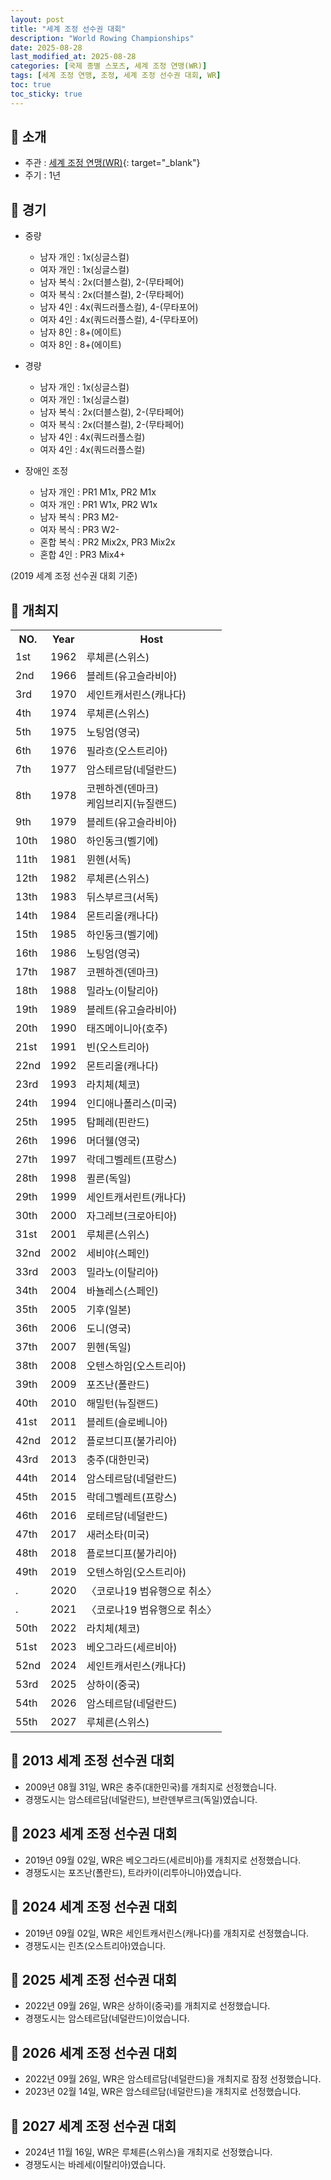 ```yaml
---
layout: post
title: "세계 조정 선수권 대회"
description: "World Rowing Championships"
date: 2025-08-28
last_modified_at: 2025-08-28
categories: [국제 종별 스포츠, 세계 조정 연맹(WR)]
tags: [세계 조정 연맹, 조정, 세계 조정 선수권 대회, WR]
toc: true
toc_sticky: true
---
```

## 📜 소개
* 주관 : [세계 조정 연맹(WR)](https://worldrowing.com/){: target="_blank"}
* 주기 : 1년

## 📜 경기
* 중량
  * 남자 개인 : 1x(싱글스컬)
  * 여자 개인 : 1x(싱글스컬)
  * 남자 복식 : 2x(더블스컬), 2-(무타페어)
  * 여자 복식 : 2x(더블스컬), 2-(무타페어)
  * 남자 4인 : 4x(쿼드러플스컬), 4-(무타포어)
  * 여자 4인 : 4x(쿼드러플스컬), 4-(무타포어)
  * 남자 8인 : 8+(에이트)
  * 여자 8인 : 8+(에이트)

* 경량
  * 남자 개인 : 1x(싱글스컬)
  * 여자 개인 : 1x(싱글스컬)
  * 남자 복식 : 2x(더블스컬), 2-(무타페어)
  * 여자 복식 : 2x(더블스컬), 2-(무타페어)
  * 남자 4인 : 4x(쿼드러플스컬)
  * 여자 4인 : 4x(쿼드러플스컬)

* 장애인 조정
  * 남자 개인 : PR1 M1x, PR2 M1x
  * 여자 개인 : PR1 W1x, PR2 W1x
  * 남자 복식 : PR3 M2-
  * 여자 복식 : PR3 W2-
  * 혼합 복식 : PR2 Mix2x, PR3 Mix2x
  * 혼합 4인 : PR3 Mix4+

(2019 세계 조정 선수권 대회 기준)

## 📜 개최지

<html>

<head>
    <meta charset="UTF-8">
</head>

<body>
    <table>
        <tr class="header-row">
            <th class="col-no">NO.</th>
            <th class="col-year">Year</th>
            <th class="col-host">Host</th>
        </tr>
        <tr>
            <td>1st</td>
            <td>1962</td>
            <td>루체른(스위스)</td>
        </tr>
        <tr>
            <td>2nd</td>
            <td>1966</td>
            <td>블레트(유고슬라비아)</td>
        </tr>
        <tr>
            <td>3rd</td>
            <td>1970</td>
            <td>세인트캐서린스(캐나다)</td>
        </tr>
        <tr>
            <td>4th</td>
            <td>1974</td>
            <td>루체른(스위스)</td>
        </tr>
        <tr>
            <td>5th</td>
            <td>1975</td>
            <td>노팅엄(영국)</td>
        </tr>
        <tr>
            <td>6th</td>
            <td>1976</td>
            <td>필라흐(오스트리아)</td>
        </tr>
        <tr>
            <td>7th</td>
            <td>1977</td>
            <td>암스테르담(네덜란드)</td>
        </tr>
        <tr>
            <td>8th</td>
            <td>1978</td>
            <td>코펜하겐(덴마크)<br>케임브리지(뉴질랜드)</td>
        </tr>
        <tr>
            <td>9th</td>
            <td>1979</td>
            <td>블레트(유고슬라비아)</td>
        </tr>
        <tr>
            <td>10th</td>
            <td>1980</td>
            <td>하인동크(벨기에)</td>
        </tr>
        <tr>
            <td>11th</td>
            <td>1981</td>
            <td>뮌헨(서독)</td>
        </tr>
        <tr>
            <td>12th</td>
            <td>1982</td>
            <td>루체른(스위스)</td>
        </tr>
        <tr>
            <td>13th</td>
            <td>1983</td>
            <td>뒤스부르크(서독)</td>
        </tr>
        <tr>
            <td>14th</td>
            <td>1984</td>
            <td>몬트리올(캐나다)</td>
        </tr>
        <tr>
            <td>15th</td>
            <td>1985</td>
            <td>하인동크(벨기에)</td>
        </tr>
        <tr>
            <td>16th</td>
            <td>1986</td>
            <td>노팅엄(영국)</td>
        </tr>
        <tr>
            <td>17th</td>
            <td>1987</td>
            <td>코펜하겐(덴마크)</td>
        </tr>
        <tr>
            <td>18th</td>
            <td>1988</td>
            <td>밀라노(이탈리아)</td>
        </tr>
        <tr>
            <td>19th</td>
            <td>1989</td>
            <td>블레트(유고슬라비아)</td>
        </tr>
        <tr>
            <td>20th</td>
            <td>1990</td>
            <td>태즈메이니아(호주)</td>
        </tr>
        <tr>
            <td>21st</td>
            <td>1991</td>
            <td>빈(오스트리아)</td>
        </tr>
        <tr>
            <td>22nd</td>
            <td>1992</td>
            <td>몬트리올(캐나다)</td>
        </tr>
        <tr>
            <td>23rd</td>
            <td>1993</td>
            <td>라치체(체코)</td>
        </tr>
        <tr>
            <td>24th</td>
            <td>1994</td>
            <td>인디애나폴리스(미국)</td>
        </tr>
        <tr>
            <td>25th</td>
            <td>1995</td>
            <td>탐페레(핀란드)</td>
        </tr>
        <tr>
            <td>26th</td>
            <td>1996</td>
            <td>머더웰(영국)</td>
        </tr>
        <tr>
            <td>27th</td>
            <td>1997</td>
            <td>락데그벨레트(프랑스)</td>
        </tr>
        <tr>
            <td>28th</td>
            <td>1998</td>
            <td>퀼른(독일)</td>
        </tr>
        <tr>
            <td>29th</td>
            <td>1999</td>
            <td>세인트캐서린트(캐나다)</td>
        </tr>
        <tr>
            <td>30th</td>
            <td>2000</td>
            <td>자그레브(크로아티아)</td>
        </tr>
        <tr>
            <td>31st</td>
            <td>2001</td>
            <td>루체른(스위스)</td>
        </tr>
        <tr>
            <td>32nd</td>
            <td>2002</td>
            <td>세비야(스페인)</td>
        </tr>
        <tr>
            <td>33rd</td>
            <td>2003</td>
            <td>밀라노(이탈리아)</td>
        </tr>
        <tr>
            <td>34th</td>
            <td>2004</td>
            <td>바뇰레스(스페인)</td>
        </tr>
        <tr>
            <td>35th</td>
            <td>2005</td>
            <td>기후(일본)</td>
        </tr>
        <tr>
            <td>36th</td>
            <td>2006</td>
            <td>도니(영국)</td>
        </tr>
        <tr>
            <td>37th</td>
            <td>2007</td>
            <td>뮌헨(독일)</td>
        </tr>
        <tr>
            <td>38th</td>
            <td>2008</td>
            <td>오텐스하임(오스트리아)</td>
        </tr>
        <tr>
            <td>39th</td>
            <td>2009</td>
            <td>포즈난(폴란드)</td>
        </tr>
        <tr>
            <td>40th</td>
            <td>2010</td>
            <td>해밀턴(뉴질랜드)</td>
        </tr>
        <tr>
            <td>41st</td>
            <td>2011</td>
            <td>블레트(슬로베니아)</td>
        </tr>
        <tr>
            <td>42nd</td>
            <td>2012</td>
            <td>플로브디프(불가리아)</td>
        </tr>
        <tr class="korea-host-bg">
            <td><span class="korea-host">43rd</span></td>
            <td><span class="korea-host">2013</span></td>
            <td><span class="korea-host">충주(대한민국)</span></td>
        </tr>
        <tr>
            <td>44th</td>
            <td>2014</td>
            <td>암스테르담(네덜란드)</td>
        </tr>
        <tr>
            <td>45th</td>
            <td>2015</td>
            <td>락데그벨레트(프랑스)</td>
        </tr>
        <tr>
            <td>46th</td>
            <td>2016</td>
            <td>로테르담(네덜란드)</td>
        </tr>
        <tr>
            <td>47th</td>
            <td>2017</td>
            <td>새러소타(미국)</td>
        </tr>
        <tr>
            <td>48th</td>
            <td>2018</td>
            <td>플로브디프(불가리아)</td>
        </tr>
        <tr>
            <td>49th</td>
            <td>2019</td>
            <td>오텐스하임(오스트리아)</td>
        </tr>
        <tr>
            <td>.</td>
            <td>2020</td>
            <td>〈코로나19 범유행으로 취소〉</td>
        </tr>
        <tr>
            <td>.</td>
            <td>2021</td>
            <td>〈코로나19 범유행으로 취소〉</td>
        </tr>
        <tr>
            <td>50th</td>
            <td>2022</td>
            <td>라치체(체코)</td>
        </tr>
        <tr>
            <td>51st</td>
            <td>2023</td>
            <td>베오그라드(세르비아)</td>
        </tr>
        <tr>
            <td>52nd</td>
            <td>2024</td>
            <td>세인트캐서린스(캐나다)</td>
        </tr>
        <tr>
            <td>53rd</td>
            <td>2025</td>
            <td>상하이(중국)</td>
        </tr>
        <tr>
            <td>54th</td>
            <td>2026</td>
            <td>암스테르담(네덜란드)</td>
        </tr>
        <tr>
            <td>55th</td>
            <td>2027</td>
            <td>루체른(스위스)</td>
        </tr>
    </table>
</body>

</html>

## 📜 2013 세계 조정 선수권 대회
* 2009년 08월 31일, WR은 <span class="korea-host">충주(대한민국)</span>를 개최지로 선정했습니다.
* 경쟁도시는 암스테르담(네덜란드), 브란덴부르크(독일)였습니다.

## 📜 2023 세계 조정 선수권 대회
* 2019년 09월 02일, WR은 <span class="foreign-host">베오그라드(세르비아)</span>를 개최지로 선정했습니다.
* 경쟁도시는 포즈난(폴란드), 트라카이(리투아니아)였습니다.

## 📜 2024 세계 조정 선수권 대회
* 2019년 09월 02일, WR은 <span class="foreign-host">세인트캐서린스(캐나다)</span>를 개최지로 선정했습니다.
* 경쟁도시는 린츠(오스트리아)였습니다.

## 📜 2025 세계 조정 선수권 대회
* 2022년 09월 26일, WR은 <span class="foreign-host">상하이(중국)</span>를 개최지로 선정했습니다.
* 경쟁도시는 암스테르담(네덜란드)이었습니다.

## 📜 2026 세계 조정 선수권 대회
* 2022년 09월 26일, WR은 <span class="foreign-host">암스테르담(네덜란드)</span>을 개최지로 잠정 선정했습니다.
* 2023년 02월 14일, WR은 <span class="foreign-host">암스테르담(네덜란드)</span>을 개최지로 선정했습니다.

## 📜 2027 세계 조정 선수권 대회
* 2024년 11월 16일, WR은 <span class="foreign-host">루체른(스위스)</span>을 개최지로 선정했습니다.
* 경쟁도시는 바레세(이탈리아)였습니다.
